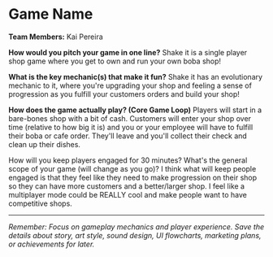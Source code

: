 # Game Name

**Team Members:** Kai Pereira

**How would you pitch your game in one line?**
Shake it is a single player shop game where you get to own and run your own boba shop!

**What is the key mechanic(s) that make it fun?**
Shake it has an evolutionary mechanic to it, where you're upgrading your shop and feeling a sense of progression as you fulfill your customers orders and build your shop!

**How does the game actually play? (Core Game Loop)**
Players will start in a bare-bones shop with a bit of cash. Customers will enter your shop over time (relative to how big it is) and you or your employee will have to fulfill their boba or cafe order. They'll leave and you'll collect their check and clean up their dishes.

How will you keep players engaged for 30 minutes? What's the general scope of your game (will change as you go)?
I think what will keep people engaged is that they feel like they need to make progression on their shop so they can have more customers and a better/larger shop. I feel like a multiplayer mode could be REALLY cool and make people want to have competitive shops.

---
*Remember: Focus on gameplay mechanics and player experience. Save the details about story, art style, sound design, UI flowcharts, marketing plans, or achievements for later.*


